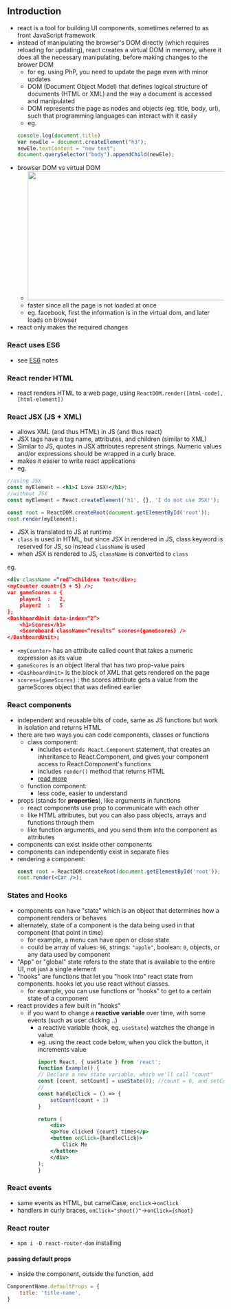 ## Introduction
- react is a tool for building UI components, sometimes referred to as front JavaScript framework
- instead of manipulating the browser's DOM directly (which requires reloading for updating), react creates a virtual DOM in memory, where it does all the necessary manipulating, before making changes to the brower DOM
  - for eg. using PhP, you need to update the page even with minor updates
  - DOM (Document Object Model) that defines logical structure of documents (HTML or XML) and the way a document is accessed and manipulated
  - DOM represents the page as nodes and objects (eg. title, body, url), such that programming languages can interact with it easily
  - eg. 
  ```js
  console.log(document.title)
  var newEle = document.createElement("h3");
  newEle.textContent = "new text";
  document.querySelector("body").appendChild(newEle);
  ```
- browser DOM vs virtual DOM
    - <img src="https://static.javatpoint.com/tutorial/reactjs/images/what-is-dom-in-react3.jpg" width="500" height="300"/>
    - faster since all the page is not loaded at once
    - eg. facebook, first the information is in the virtual dom, and later loads on browser
- react only makes the required changes


### React uses ES6
- see [ES6](es6.md) notes
### React render HTML
- react renders HTML to a web page, using `ReactDOM.render([html-code],[html-element])`


### React JSX (JS + XML)
- allows XML (and thus HTML) in JS (and thus react)
- JSX tags have a tag name, attributes, and children (similar to XML)
- Similar to JS, quotes in JSX attributes represent strings. Numeric values and/or expressions should be wrapped in a curly brace.
- makes it easier to write react applications
- eg.
```jsx
//using JSX
const myElement = <h1>I Love JSX!</h1>;
//without JSX
const myElement = React.createElement('h1', {}, 'I do not use JSX!');

const root = ReactDOM.createRoot(document.getElementById('root'));
root.render(myElement);
```
- JSX is translated to JS at runtime
- `class` is used in HTML, but since JSX in rendered in JS, class keyword is reserved for JS, so instead `className` is used
- when JSX is rendered to JS, `className` is converted to `class`

eg.
```xml
<div className =“red”>Children Text</div>;
<myCounter count={3 + 5} />;
var gameScores = {
    player1  :   2,
    player2  :   5
};
<DashboardUnit data-index=“2”>
    <h1>Scores</h1>
    <Scoreboard className=“results” scores={gameScores} />
</DashboardUnit>;
```
- `<myCounter>` has an attribute called count that takes a numeric expression as its value
- `gameScores` is an object literal that has two prop-value pairs
- `<DashboardUnit>` is the block of XML that gets rendered on the page
- `scores={gameScores}` : the scores attribute gets a value from the gameScores object that was defined earlier

### React components
- independent and reusable bits of code, same as JS functions but work in isolation and returns HTML
- there are two ways you can code components, classes or functions
  - class component:
      - includes `extends React.Component` statement, that creates an inheritance to React.Component, and gives your component access to React.Component's functions
      - includes `render()` method that returns HTML
      - [read more](https://www.w3schools.com/react/react_class.asp)
  - function component:
      - less code, easier to understand
- props (stands for **properties**), like arguments in functions
    - react components use prop to communicate with each other
    - like HTML attributes, but you can also pass objects, arrays and functions through them
    - like function arguments, and you send them into the component as attributes
- components can exist inside other components
- components can independently exist in separate files
- rendering a component:
    ```jsx
    const root = ReactDOM.createRoot(document.getElementById('root'));
    root.render(<Car />);
    ```


### States and Hooks
- components can have "state" which is an object that determines how a component renders or behaves
- alternately, state of a component is the data being used in that component (that point in time)
  - for example, a menu can have open or close state
  - could be array of values: `96`, strings: `"apple"`, boolean: `0`, objects, or any data used by component
- "App" or "global" state refers to the state that is available to the entire UI, not just a single element
- "hooks" are functions that let you "hook into" react state from components. hooks let you use react without classes.
  - for example, you can use functions or "hooks" to get to a certain state of a component
- react provides a few built in "hooks"
  - if you want to change a **reactive variable** over time, with some events (such as user clicking ..)
    - a reactive variable (hook, eg. `useState`) watches the change in value
    - eg. using the react code below, when you click the button, it increments value
        ```jsx
        import React, { useState } from 'react';
        function Example() {
        // Declare a new state variable, which we'll call "count"
        const [count, setCount] = useState(0); //count = 0, and setCount updates count
        //
        const handleClick = () => {
            setCount(count + 1)
        }
        
        return (
            <div>
            <p>You clicked {count} times</p>
            <button onClick={handleClick}>
                Click Me
            </button>
            </div>
        );
        }
        ```

### React events
- same events as HTML, but camelCase, `onclick`->`onClick`
- handlers in curly braces, `onClick="shoot()"`->`onClick={shoot}`


### React router
- `npm i -D react-router-dom` installing


#### passing default props
- inside the component, outside the function, add
```jsx
ComponentName.defaultProps = {
    title: 'title-name',
}
```